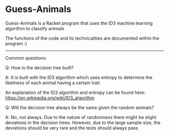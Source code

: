 # Guess-Animals
Guess-Animals is a Racket program that uses the ID3 machine learning algorithm to classify animals

The functions of the code and its technicalities are documented within the program :)

--------------------------------------------------------------------------------------------------
Common questions:

Q: How is the decision tree built? 

A: It is built with the ID3 algorithm which uses entropy to determine the likeliness of each animal 
   having a certain trait.
   
   An explanation of the ID3 algorithm and entropy can be found here: https://en.wikipedia.org/wiki/ID3_algorithm
   
Q: Will the decision tree always be the same given the random animals?

A: No, not always. Due to the nature of randomness there might be slight deviations in the decision trees.
   However, due to the large sample size, the deviations should be very rare and the tests should always pass
